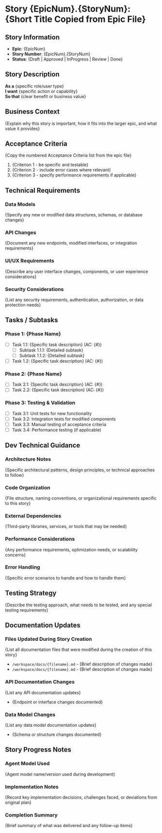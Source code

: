 # Story {EpicNum}.{StoryNum}: {Short Title Copied from Epic File}

## Story Information

- **Epic**: {EpicNum}
- **Story Number**: {EpicNum}.{StoryNum}
- **Status**: {Draft | Approved | InProgress | Review | Done}

## Story Description

**As a** {specific role/user type}  
**I want** {specific action or capability}  
**So that** {clear benefit or business value}

## Business Context

{Explain why this story is important, how it fits into the larger epic, and what value it provides}

## Acceptance Criteria

{Copy the numbered Acceptance Criteria list from the epic file}

1. {Criterion 1 - be specific and testable}
2. {Criterion 2 - include error cases where relevant}
3. {Criterion 3 - specify performance requirements if applicable}

## Technical Requirements

### Data Models

{Specify any new or modified data structures, schemas, or database changes}

### API Changes

{Document any new endpoints, modified interfaces, or integration requirements}

### UI/UX Requirements

{Describe any user interface changes, components, or user experience considerations}

### Security Considerations

{List any security requirements, authentication, authorization, or data protection needs}

## Tasks / Subtasks

### Phase 1: {Phase Name}

- [ ] Task 1.1: {Specific task description} (AC: {#})
  - [ ] Subtask 1.1.1: {Detailed subtask}
  - [ ] Subtask 1.1.2: {Detailed subtask}
- [ ] Task 1.2: {Specific task description} (AC: {#})

### Phase 2: {Phase Name}

- [ ] Task 2.1: {Specific task description} (AC: {#})
- [ ] Task 2.2: {Specific task description} (AC: {#})

### Phase 3: Testing & Validation

- [ ] Task 3.1: Unit tests for new functionality
- [ ] Task 3.2: Integration tests for modified components
- [ ] Task 3.3: Manual testing of acceptance criteria
- [ ] Task 3.4: Performance testing (if applicable)

## Dev Technical Guidance

### Architecture Notes

{Specific architectural patterns, design principles, or technical approaches to follow}

### Code Organization

{File structure, naming conventions, or organizational requirements specific to this story}

### External Dependencies

{Third-party libraries, services, or tools that may be needed}

### Performance Considerations

{Any performance requirements, optimization needs, or scalability concerns}

### Error Handling

{Specific error scenarios to handle and how to handle them}

## Testing Strategy

{Describe the testing approach, what needs to be tested, and any special testing requirements}

## Documentation Updates

### Files Updated During Story Creation

{List all documentation files that were modified during the creation of this story}

- `/workspace/docs/{filename}.md` - {Brief description of changes made}
- `/workspace/docs/{filename}.md` - {Brief description of changes made}

### API Documentation Changes

{List any API documentation updates}

- {Endpoint or interface changes documented}

### Data Model Changes

{List any data model documentation updates}

- {Schema or structure changes documented}

## Story Progress Notes

### Agent Model Used

{Agent model name/version used during development}

### Implementation Notes

{Record key implementation decisions, challenges faced, or deviations from original plan}

### Completion Summary

{Brief summary of what was delivered and any follow-up items}
